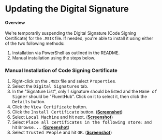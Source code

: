 # Updating the Digital Signature
#### Overview

We're temporarily suspending the Digital Signature (Code Signing Certificate) for the `.MSIX` file. If needed, you're able to install it using either of the two following methods:

1. Installation via PowerShell as outlined in the README.
2. Manual installation using the steps below.

### Manual Installation of Code Signing Certificate

1. Right-click on the `.MSIX` file and select <kbd>Properties</kbd>.
2. Select the <kbd>Digital Signatures</kbd> tab.
3. In the "Signature List", only 1 signature should be listed and the <kbd>Name of Signer</kbd> should be "FluentHub". Click on it to select it, then click the <kbd>Details</kbd> button.
4. Click the <kbd>View Certificate</kbd> button.
5. Click the <kbd>Install Certificate</kbd> button. ([**Screenshot**](https://user-images.githubusercontent.com/62196528/197341954-8a967f7b-1711-45e4-aaf7-634b347e1e03.png))
7. Select <kbd>Local Machine</kbd> and hit next. ([**Screenshot**](https://user-images.githubusercontent.com/62196528/197342189-f63b452f-20c5-41b0-a51e-f645ef926761.png))
8. Select <kbd>Place all certificates in the following store:</kbd> and hit <kbd>Browse...</kbd> ([**Screenshot**](https://user-images.githubusercontent.com/62196528/197342238-07a19447-8486-455b-9ad5-075042a2ac44.png))
9. Select <kbd>Trusted People</kbd> and hit <kbd>OK</kbd>. ([**Screenshot**](https://user-images.githubusercontent.com/62196528/197342294-7a2e9547-fe3c-4155-913a-f046b031e03d.png))
